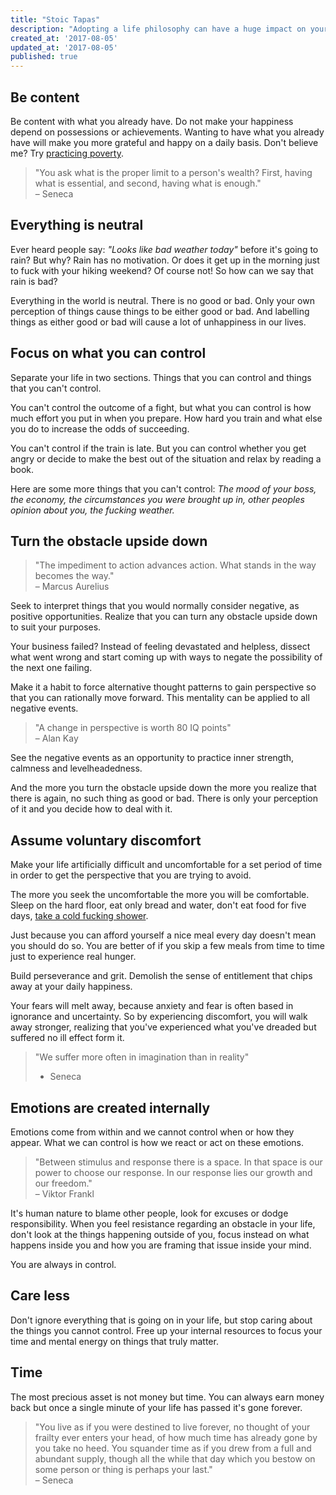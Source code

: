 ```yaml
---
title: "Stoic Tapas"
description: "Adopting a life philosophy can have a huge impact on your life, I chose Stoicism."
created_at: '2017-08-05'
updated_at: '2017-08-05'
published: true
---
```


## Be content
Be content with what you already have.
Do not make your happiness depend on possessions or achievements. Wanting to have
what you already have will make you more grateful and happy on a daily basis.
Don't believe me? Try [practicing poverty](/practicing-poverty).

> "You ask what is the proper limit to a person's wealth? First, having what is essential, and second, having what is enough."   
> – Seneca

## Everything is neutral
Ever heard people say: *"Looks like bad weather today"* before it's going to rain?
But why? Rain has no motivation. Or does it get up in the morning just to fuck with your
hiking weekend? Of course not! So how can we say that rain is bad?

Everything in the world is neutral. There is no good or bad. Only your own
perception of things cause things to be either good or bad. And labelling things
as either good or bad will cause a lot of unhappiness in our lives.

## Focus on what you can control
Separate your life in two sections.
Things that you can control and things that you can't control.

You can't control the outcome of a fight, but what you can control is how much
effort you put in when you prepare. How hard you train and what
else you do to increase the odds of succeeding.

You can't control if the train is late. But you can control whether you get angry
or decide to make the best out of the situation and relax by reading a book.

Here are some more things that you can't control: *The mood of your boss, the economy,
the circumstances you were brought up in, other peoples opinion about you, the fucking weather.*

## Turn the obstacle upside down

> "The impediment to action advances action. What stands in the way becomes the way."   
> – Marcus Aurelius

Seek to interpret things that you would normally consider negative, as positive opportunities.
Realize that you can turn any obstacle upside down to suit your purposes.

Your business failed? Instead of feeling devastated and helpless, dissect what went
wrong and start coming up with ways to negate the possibility of the next one failing.


Make it a habit to force alternative thought patterns to gain perspective so
that you can rationally move forward. This mentality can be applied to all negative events.

> "A change in perspective is worth 80 IQ points"   
> – Alan Kay

See the negative events as an opportunity to practice inner strength, calmness
and levelheadedness.

And the more you turn the obstacle upside down the more you realize that there is
again, no such thing as good or bad.
There is only your perception of it and you decide how to deal with it.

## Assume voluntary discomfort

Make your life artificially difficult and uncomfortable for a set period of time
in order to get the perspective that you are trying to avoid.

The more you seek the uncomfortable the more you will be comfortable. Sleep on the hard floor, eat only bread and water, don't eat food for five days, 
[take a cold fucking shower](https://www.youtube.com/watch?v=VaMjhwFE1Zw).

Just because you can afford yourself a nice meal every day doesn't mean you
should do so. You are better of if you skip a few meals from time to time just
to experience real hunger.

Build perseverance and grit. Demolish the sense of entitlement that chips away
at your daily happiness.

Your fears will melt away, because anxiety and fear is often based in ignorance and uncertainty.
So by experiencing discomfort, you will walk away stronger, realizing that you've
experienced what you've dreaded but suffered no ill effect form it.

> "We suffer more often in imagination than in reality"   
> - Seneca

## Emotions are created internally
Emotions come from within and we cannot control when or how they appear. What we can control is how we react or act on these emotions.

> "Between stimulus and response there is a space. In that space is our power to choose our response. In our response lies our growth and our freedom."   
> – Viktor Frankl

It's human nature to blame other people, look for excuses or dodge responsibility.
When you feel resistance regarding an obstacle in your life, don't look at the
things happening outside of you, focus instead on what happens inside you and how you are framing that issue inside your mind.

You are always in control.

## Care less
Don't ignore everything that is going on in your life, but stop caring about the things you cannot control.
Free up your internal resources to focus your time and mental energy on things that truly matter.

## Time
The most precious asset is not money but time. You can always earn money back
but once a single minute of your life has passed it's gone forever.

> "You live as if you were destined to live forever, no thought of your frailty ever enters your head, of how much time has already gone by you take no heed. You squander time as if you drew from a full and abundant supply, though all the while that day which you bestow on some person or thing is perhaps your last."   
> – Seneca
